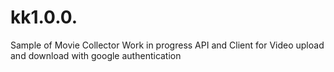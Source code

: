 # kk1.0.0.
Sample of Movie Collector
Work in progress
API and Client for Video upload and download with google authentication
